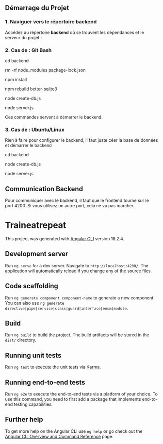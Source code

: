## Démarrage du Projet

### 1. Naviguer vers le répertoire backend

Accédez au répertoire **backend** où se trouvent les dépendances et le serveur du projet :

### 2. Cas de : Git Bash

cd backend

rm -rf node_modules package-lock.json

npm install

npm rebuild better-sqlite3

node create-db.js

node server.js

Ces commandes servent à démarrer le backend.

### 3. Cas de : Ubuntu/Linux

Rien à faire pour configurer le backend, il faut juste céer la base de données et démarrer le backend

cd backend

node create-db.js

node server.js

## Communication Backend

Pour communiquer avec le backend, il faut que le frontend tourne sur le port 4200. Si vous utilisez un autre port, cela ne va pas marcher.


# Traineatrepeat

This project was generated with [Angular CLI](https://github.com/angular/angular-cli) version 18.2.4.

## Development server

Run `ng serve` for a dev server. Navigate to `http://localhost:4200/`. The application will automatically reload if you change any of the source files.

## Code scaffolding

Run `ng generate component component-name` to generate a new component. You can also use `ng generate directive|pipe|service|class|guard|interface|enum|module`.

## Build

Run `ng build` to build the project. The build artifacts will be stored in the `dist/` directory.

## Running unit tests

Run `ng test` to execute the unit tests via [Karma](https://karma-runner.github.io).

## Running end-to-end tests

Run `ng e2e` to execute the end-to-end tests via a platform of your choice. To use this command, you need to first add a package that implements end-to-end testing capabilities.

## Further help

To get more help on the Angular CLI use `ng help` or go check out the [Angular CLI Overview and Command Reference](https://angular.dev/tools/cli) page.
